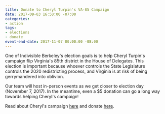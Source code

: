```yaml
---
title: Donate to Cheryl Turpin's VA-85 Campaign
date: 2017-09-03 16:50:00 -07:00
categories:
- action
tags:
- elections
- donate
event-end-date: 2017-11-07 00:00:00 -08:00
---
```


One of Indivisible Berkeley's election goals is to help Cheryl Turpin's campaign flip Virginia's 85th district in the House of Delegates. This election is important because whoever controls the State Legislature controls the 2020 redistricting process, and Virginia is at risk of being gerrymandered into oblivion.

Our team will host in-person events as we get closer to election day (November 7, 2017). In the meantime, even a $5 donation can go a long way towards helping Cheryl's campaign!

Read about Cheryl's campaign [here][about] and donate [here][donate].

[about]: https://cherylturpinforvb.com/
[donate]: https://secure.actblue.com/contribute/page/ctforvab